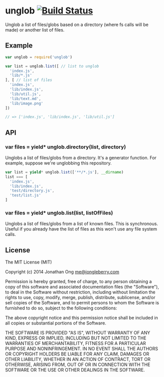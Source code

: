 # unglob [![Build Status](https://travis-ci.org/cojs/unglob.svg?branch=master)](https://travis-ci.org/cojs/unglob)

Unglob a list of files/globs based on a directory (where fs calls will be made) or another list of files.

## Example

```js
var unglob = require('unglob')

var list = unglob.list([ // list to unglob
  'index.js',
  'lib/*.js'
], [ // list of files
  'index.js',
  'lib/index.js',
  'lib/util.js',
  'lib/text.md',
  'lib/image.png'
])

// => ['index.js', 'lib/index.js', 'lib/util.js']
```

## API

### var files = yield* unglob.directory(list, directory)

Unglobs a list of files/globs from a directory. It's a generator function. For example, suppose we're unglobbing this repository.

```js
var list = yield* unglob.list(['**/*.js'], __dirname)
list === [
  'index.js',
  'lib/index.js',
  'test/directory.js',
  'test/list.js'
]
```

### var files = yield* unglob.list(list, listOfFiles)

Unglobs a list of files/globs from a list of known files. This is synchronous. Useful if you already have the list of files as this won't use any file system calls.

## License

The MIT License (MIT)

Copyright (c) 2014 Jonathan Ong me@jongleberry.com

Permission is hereby granted, free of charge, to any person obtaining a copy
of this software and associated documentation files (the "Software"), to deal
in the Software without restriction, including without limitation the rights
to use, copy, modify, merge, publish, distribute, sublicense, and/or sell
copies of the Software, and to permit persons to whom the Software is
furnished to do so, subject to the following conditions:

The above copyright notice and this permission notice shall be included in
all copies or substantial portions of the Software.

THE SOFTWARE IS PROVIDED "AS IS", WITHOUT WARRANTY OF ANY KIND, EXPRESS OR
IMPLIED, INCLUDING BUT NOT LIMITED TO THE WARRANTIES OF MERCHANTABILITY,
FITNESS FOR A PARTICULAR PURPOSE AND NONINFRINGEMENT. IN NO EVENT SHALL THE
AUTHORS OR COPYRIGHT HOLDERS BE LIABLE FOR ANY CLAIM, DAMAGES OR OTHER
LIABILITY, WHETHER IN AN ACTION OF CONTRACT, TORT OR OTHERWISE, ARISING FROM,
OUT OF OR IN CONNECTION WITH THE SOFTWARE OR THE USE OR OTHER DEALINGS IN
THE SOFTWARE.
